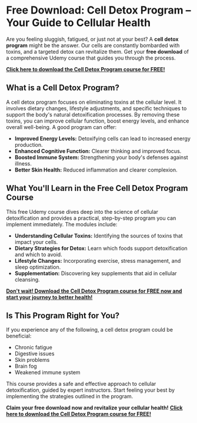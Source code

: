 # Free Download: Cell Detox Program – Your Guide to Cellular Health

Are you feeling sluggish, fatigued, or just not at your best? A **cell detox program** might be the answer. Our cells are constantly bombarded with toxins, and a targeted detox can revitalize them. Get your **free download** of a comprehensive Udemy course that guides you through the process.

[**Click here to download the Cell Detox Program course for FREE!**](https://udemywork.com/cell-detox-program)

## What is a Cell Detox Program?

A cell detox program focuses on eliminating toxins at the cellular level. It involves dietary changes, lifestyle adjustments, and specific techniques to support the body's natural detoxification processes. By removing these toxins, you can improve cellular function, boost energy levels, and enhance overall well-being. A good program can offer:

*   **Improved Energy Levels:** Detoxifying cells can lead to increased energy production.
*   **Enhanced Cognitive Function:** Clearer thinking and improved focus.
*   **Boosted Immune System:** Strengthening your body's defenses against illness.
*   **Better Skin Health:** Reduced inflammation and clearer complexion.

## What You'll Learn in the Free Cell Detox Program Course

This free Udemy course dives deep into the science of cellular detoxification and provides a practical, step-by-step program you can implement immediately. The modules include:

*   **Understanding Cellular Toxins:** Identifying the sources of toxins that impact your cells.
*   **Dietary Strategies for Detox:** Learn which foods support detoxification and which to avoid.
*   **Lifestyle Changes:** Incorporating exercise, stress management, and sleep optimization.
*   **Supplementation:** Discovering key supplements that aid in cellular cleansing.

[**Don't wait! Download the Cell Detox Program course for FREE now and start your journey to better health!**](https://udemywork.com/cell-detox-program)

## Is This Program Right for You?

If you experience any of the following, a cell detox program could be beneficial:

*   Chronic fatigue
*   Digestive issues
*   Skin problems
*   Brain fog
*   Weakened immune system

This course provides a safe and effective approach to cellular detoxification, guided by expert instructors. Start feeling your best by implementing the strategies outlined in the program.

**Claim your free download now and revitalize your cellular health!** [**Click here to download the Cell Detox Program course for FREE!**](https://udemywork.com/cell-detox-program)
